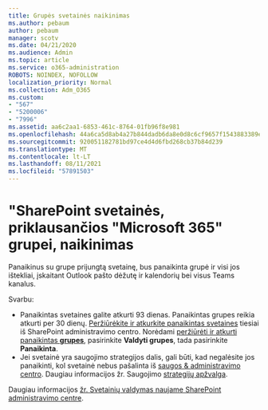 ```yaml
---
title: Grupės svetainės naikinimas
ms.author: pebaum
author: pebaum
manager: scotv
ms.date: 04/21/2020
ms.audience: Admin
ms.topic: article
ms.service: o365-administration
ROBOTS: NOINDEX, NOFOLLOW
localization_priority: Normal
ms.collection: Adm_O365
ms.custom:
- "567"
- "5200006"
- "7996"
ms.assetid: aa6c2aa1-6853-461c-8764-01fb96f8e981
ms.openlocfilehash: 44a6ca5d8ab4a27b844dadb6da8e0d8c6cf9657f1543883389eee6e7d743a930
ms.sourcegitcommit: 920051182781bd97ce4d4d6fbd268cb37b84d239
ms.translationtype: MT
ms.contentlocale: lt-LT
ms.lasthandoff: 08/11/2021
ms.locfileid: "57891503"
---
```

# <a name="delete-a-sharepoint-site-that-belongs-to-a-microsoft-365-group"></a>"SharePoint svetainės, priklausančios "Microsoft 365" grupei, naikinimas

Panaikinus su grupe prijungtą svetainę, bus panaikinta grupė ir visi jos ištekliai, įskaitant Outlook pašto dėžutę ir kalendorių bei visus Teams kanalus.
  
Svarbu:

- Panaikintas svetaines galite atkurti 93 dienas. Panaikintas grupes reikia atkurti per 30 dienų. [Peržiūrėkite ir atkurkite panaikintas svetaines](https://admin.microsoft.com/sharepoint?page=recyclebin&modern=true) tiesiai iš SharePoint administravimo centro. Norėdami [peržiūrėti ir atkurti panaikintas **grupes**](https://admin.microsoft.com/Adminportal/Home?source=applauncher#/deletedgroups), pasirinkite **Valdyti grupes**, tada pasirinkite **Panaikinta**.
- Jei svetainė yra saugojimo strategijos dalis, gali būti, kad negalėsite jos panaikinti, kol svetainė nebus pašalinta iš [saugos & administravimo centro](https://protection.office.com/?rfr=AdminCenter#/retention). Daugiau informacijos žr. Saugojimo [strategijų apžvalga](https://docs.microsoft.com/microsoft-365/compliance/retention-policies).
  
Daugiau informacijos [žr. Svetainių valdymas naujame SharePoint administravimo centre](https://docs.microsoft.com/sharepoint/manage-sites-in-new-admin-center).
